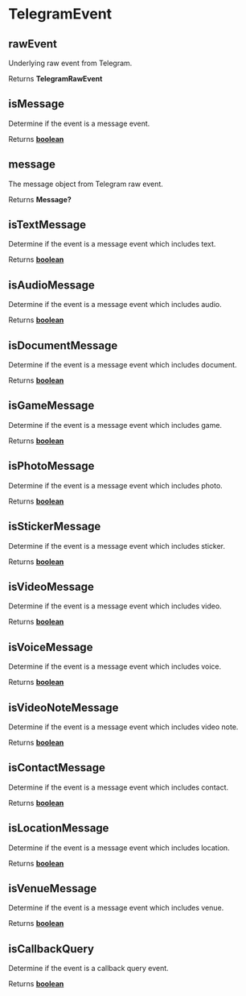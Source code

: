 # TelegramEvent

<!-- Generated by documentation.js. Update this documentation by updating the source code. -->

## rawEvent

Underlying raw event from Telegram.

Returns **TelegramRawEvent** 

## isMessage

Determine if the event is a message event.

Returns **[boolean](https://developer.mozilla.org/en-US/docs/Web/JavaScript/Reference/Global_Objects/Boolean)** 

## message

The message object from Telegram raw event.

Returns **Message?** 

## isTextMessage

Determine if the event is a message event which includes text.

Returns **[boolean](https://developer.mozilla.org/en-US/docs/Web/JavaScript/Reference/Global_Objects/Boolean)** 

## isAudioMessage

Determine if the event is a message event which includes audio.

Returns **[boolean](https://developer.mozilla.org/en-US/docs/Web/JavaScript/Reference/Global_Objects/Boolean)** 

## isDocumentMessage

Determine if the event is a message event which includes document.

Returns **[boolean](https://developer.mozilla.org/en-US/docs/Web/JavaScript/Reference/Global_Objects/Boolean)** 

## isGameMessage

Determine if the event is a message event which includes game.

Returns **[boolean](https://developer.mozilla.org/en-US/docs/Web/JavaScript/Reference/Global_Objects/Boolean)** 

## isPhotoMessage

Determine if the event is a message event which includes photo.

Returns **[boolean](https://developer.mozilla.org/en-US/docs/Web/JavaScript/Reference/Global_Objects/Boolean)** 

## isStickerMessage

Determine if the event is a message event which includes sticker.

Returns **[boolean](https://developer.mozilla.org/en-US/docs/Web/JavaScript/Reference/Global_Objects/Boolean)** 

## isVideoMessage

Determine if the event is a message event which includes video.

Returns **[boolean](https://developer.mozilla.org/en-US/docs/Web/JavaScript/Reference/Global_Objects/Boolean)** 

## isVoiceMessage

Determine if the event is a message event which includes voice.

Returns **[boolean](https://developer.mozilla.org/en-US/docs/Web/JavaScript/Reference/Global_Objects/Boolean)** 

## isVideoNoteMessage

Determine if the event is a message event which includes video note.

Returns **[boolean](https://developer.mozilla.org/en-US/docs/Web/JavaScript/Reference/Global_Objects/Boolean)** 

## isContactMessage

Determine if the event is a message event which includes contact.

Returns **[boolean](https://developer.mozilla.org/en-US/docs/Web/JavaScript/Reference/Global_Objects/Boolean)** 

## isLocationMessage

Determine if the event is a message event which includes location.

Returns **[boolean](https://developer.mozilla.org/en-US/docs/Web/JavaScript/Reference/Global_Objects/Boolean)** 

## isVenueMessage

Determine if the event is a message event which includes venue.

Returns **[boolean](https://developer.mozilla.org/en-US/docs/Web/JavaScript/Reference/Global_Objects/Boolean)** 

## isCallbackQuery

Determine if the event is a callback query event.

Returns **[boolean](https://developer.mozilla.org/en-US/docs/Web/JavaScript/Reference/Global_Objects/Boolean)** 
